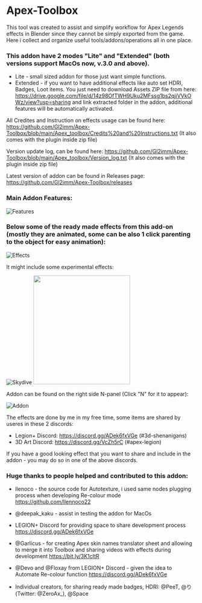 # Apex-Toolbox

This tool was created to assist and simplify workflow for Apex Legends effects in Blender since they cannot be simply exported from the game. Here i collect and organize useful tools/addons/operations all in one place. 

### This addon have 2 modes "Lite" and "Extended" (both versions support MacOs now, v.3.0 and above). 
- Lite - small sized addon for those just want simple functions. 
- Extended - if you want to have additional effects like auto set HDRI, Badges, Loot items. You just need to download Assets ZIP file from here: https://drive.google.com/file/d/14z98OfTWH9Uku2MFssg1bs2qjjVVkOWz/view?usp=sharing and link extracted folder in the addon, additional features will be automatically activated.

All Credites and Instruction on effects usage can be found here: https://github.com/Gl2imm/Apex-Toolbox/blob/main/Apex_toolbox/Credits%20and%20Instructions.txt (It also comes with the plugin inside zip file)

Version update log, can be found here: https://github.com/Gl2imm/Apex-Toolbox/blob/main/Apex_toolbox/Version_log.txt (It also comes with the plugin inside zip file)

Latest version of addon can be found in Releases page: https://github.com/Gl2imm/Apex-Toolbox/releases

### Main Addon Features:
![Features](https://i.ibb.co/XpZs7Xh/Features-List.png)

### Below some of the ready made effects from this add-on (mostly they are animated, some can be also 1 click parenting to the object for easy animation):
![Effects](https://i.ibb.co/0jrsmFx/Apex-toolbox.png)

It might include some experimental effects:

![Skydive](https://i.ibb.co/0XJ4cjL/mpc-hc64-uyu-Ymp-Lohw.gif)    <img src="https://i.ibb.co/Hg70mCg/respawn-holo.gif" width="256" height="288" />

Addon can be found on the right side N-panel (Click "N" for it to appear):

![Addon](https://i.ibb.co/jf4rg6D/addon.png)

The effects are done by me in my free time, some items are shared by useres in these 2 discords:
- Legion+ Discord: https://discord.gg/ADek6fxVGe (#3d-shenanigans)
- 3D Art Discord: https://discord.gg/VcZh5rC (#apex-legion)

If you have a good looking effect that you want to share and include in the addon - you may do so in one of the above discords.

### Huge thanks to people helped and contributed to this addon:
- llenoco - the source code for Autotexture, i used same nodes plugging process when developing Re-colour mode
https://github.com/llennoco22

- @deepak_kaku - assist in testing the addon for MacOs

- LEGION+ Discord for providing space to share development process 
https://discord.gg/ADek6fxVGe

- @Garlicus - for creating Apex skin names translator sheet and allowing to merge it into Toolbox and sharing videos with effects during development
https://bit.ly/3K1cItR 

- @Devo and @Floxay from LEGION+ Discord - given the idea to Automate Re-colour function
https://discord.gg/ADek6fxVGe

- Individual creators, for sharing ready made badges, HDRI:
@PeeT, @り(Twitter: @ZeroAx_), @Space
